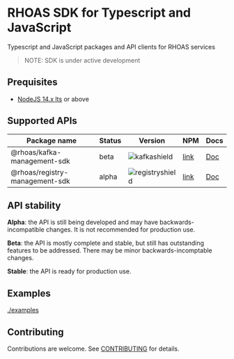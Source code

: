 # RHOAS SDK for Typescript and JavaScript

Typescript and JavaScript packages and API clients for RHOAS services

> NOTE: SDK is under active development

## Prequisites

- [NodeJS 14.x lts](https://nodejs.org/en/about/releases/) or above

## Supported APIs

| Package name                    | Status | Version                             | NPM                                           | Docs                                               |
|---------------------------------|--------|-------------------------------------|-----------------------------------------------|----------------------------------------------------|
| @rhoas/kafka-management-sdk     | beta   | ![kafkashield]([kafkashield])       | [link]([npmroot]/@rhoas/kafka-management-sdk) | [Doc]([gitroot]/kafka-management-sdk)              |
| @rhoas/registry-management-sdk  | alpha  | ![registryshield]([registryshield]) | [link]([npmroot]/@rhoas/kafka-management-sdk) | [Doc]([gitroot]/registry-management-sdk)           |

## API stability

**Alpha**: the API is still being developed and may have backwards-incompatible changes. It is not recommended for production use.

**Beta**: the API is mostly complete and stable, but still has outstanding features to be addressed. There may be minor backwards-incomptable changes.

**Stable**: the API is ready for production use.

## Examples

[./examples](https://github.com/redhat-developer/app-services-sdk-js/tree/main/examples) 

## Contributing

Contributions are welcome. See [CONTRIBUTING](CONTRIBUTING.md) for details.

[gitroot]: https://github.com/redhat-developer/app-services-sdk-js/tree/main/packages
[npmroot]: https://www.npmjs.com/package/
[kafkashield]: https://img.shields.io/npm/v/@rhoas/kafka-management-sdk
[registryshield]: https://img.shields.io/npm/v/@rhoas/registry-management-sdk